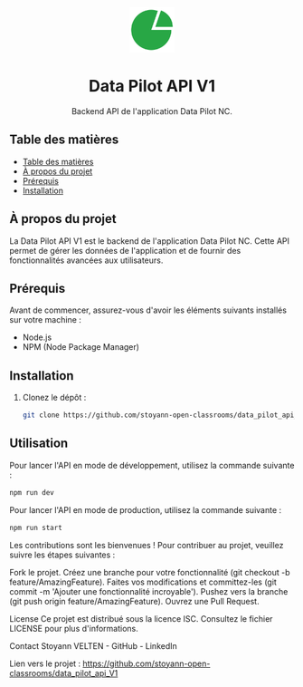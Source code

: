 <!-- PROJECT LOGO -->
<p align="center">
  <img src="./images/JPMB_icon.png" alt="Logo" width="80" height="80">
</p>

<!-- PROJECT TITLE -->
<h1 align="center">Data Pilot API V1</h1>

<!-- PROJECT DESCRIPTION -->
<p align="center">
  Backend API de l'application Data Pilot NC.
</p>

<!-- TABLE OF CONTENTS -->
## Table des matières

- [Table des matières](#table-des-matières)
- [À propos du projet](#à-propos-du-projet)
- [Prérequis](#prérequis)
- [Installation](#installation)

<!-- ABOUT THE PROJECT -->
## À propos du projet

La Data Pilot API V1 est le backend de l'application Data Pilot NC. Cette API permet de gérer les données de l'application et de fournir des fonctionnalités avancées aux utilisateurs.

<!-- PRÉREQUIS -->
## Prérequis

Avant de commencer, assurez-vous d'avoir les éléments suivants installés sur votre machine :

- Node.js
- NPM (Node Package Manager)

<!-- INSTALLATION -->
## Installation

1. Clonez le dépôt :
   ```sh
   git clone https://github.com/stoyann-open-classrooms/data_pilot_api_V1.git

<!-- UTILISATION -->
## Utilisation

Pour lancer l'API en mode de développement, utilisez la commande suivante :

```sh
npm run dev
```

Pour lancer l'API en mode de production, utilisez la commande suivante :

```sh
npm run start
```


Les contributions sont les bienvenues ! Pour contribuer au projet, veuillez suivre les étapes suivantes :

Fork le projet.
Créez une branche pour votre fonctionnalité (git checkout -b feature/AmazingFeature).
Faites vos modifications et committez-les (git commit -m 'Ajouter une fonctionnalité incroyable').
Pushez vers la branche (git push origin feature/AmazingFeature).
Ouvrez une Pull Request.


<!-- LICENSE -->
License
Ce projet est distribué sous la licence ISC. Consultez le fichier LICENSE pour plus d'informations.

<!-- CONTACT -->
Contact
Stoyann VELTEN - GitHub - LinkedIn

Lien vers le projet : https://github.com/stoyann-open-classrooms/data_pilot_api_V1